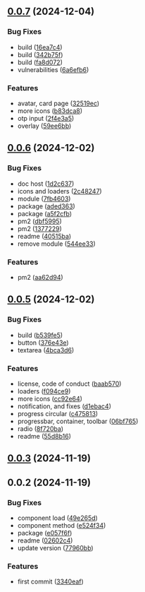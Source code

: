 ## [0.0.7](https://github.com/andrehrferreira/cmmv-ui/compare/v0.0.6...v0.0.7) (2024-12-04)


### Bug Fixes

* build ([16ea7c4](https://github.com/andrehrferreira/cmmv-ui/commit/16ea7c4fbaca92e8436ffc411dca48332c61cb01))
* build ([342b75f](https://github.com/andrehrferreira/cmmv-ui/commit/342b75ff19ac6faf3aaca952c3d69ee46c4c0352))
* build ([fa8d072](https://github.com/andrehrferreira/cmmv-ui/commit/fa8d072169d1ef8a1225f345f1615e131b529bc9))
* vulnerabilities ([6a6efb6](https://github.com/andrehrferreira/cmmv-ui/commit/6a6efb648fd5472285d36dd1f8c4d0a2ee712e14))


### Features

* avatar, card page ([32519ec](https://github.com/andrehrferreira/cmmv-ui/commit/32519ecf1674152ae470d94669419b835cdd55eb))
* more icons ([b83dca8](https://github.com/andrehrferreira/cmmv-ui/commit/b83dca8d331fdb28be3939a0bc899839b8384471))
* otp input ([2f4e3a5](https://github.com/andrehrferreira/cmmv-ui/commit/2f4e3a526a88de2dc3af9b46f75a045e6592d8d0))
* overlay ([59ee6bb](https://github.com/andrehrferreira/cmmv-ui/commit/59ee6bb8fa644132af32c035e05495439dd87dc8))



## [0.0.6](https://github.com/andrehrferreira/cmmv-ui/compare/v0.0.5...v0.0.6) (2024-12-02)


### Bug Fixes

* doc host ([1d2c637](https://github.com/andrehrferreira/cmmv-ui/commit/1d2c637465e15f4468a1b79065a311ec2e0432bf))
* icons and loaders ([2c48247](https://github.com/andrehrferreira/cmmv-ui/commit/2c48247b9bc9c502cbb16fa4bcfadb2b5defc669))
* module ([7fb4603](https://github.com/andrehrferreira/cmmv-ui/commit/7fb4603b6a92052a24a6af11b642eae41dc2bcce))
* package ([aded363](https://github.com/andrehrferreira/cmmv-ui/commit/aded3638ddaa811dfec5bbc8e146448a592b3904))
* package ([a5f2cfb](https://github.com/andrehrferreira/cmmv-ui/commit/a5f2cfbe3653cd7155539fa09a79b7d999089283))
* pm2 ([dbf5995](https://github.com/andrehrferreira/cmmv-ui/commit/dbf5995ebd99800556b46f182db8ed6ba04c0306))
* pm2 ([1377229](https://github.com/andrehrferreira/cmmv-ui/commit/1377229a7c675999a989694b20f7f3e76f709d70))
* readme ([40515ba](https://github.com/andrehrferreira/cmmv-ui/commit/40515baa147e2272331b0526ea8382a3db4b3582))
* remove module ([544ee33](https://github.com/andrehrferreira/cmmv-ui/commit/544ee33247a81f6f59917f54eda60a6c8496994f))


### Features

* pm2 ([aa62d94](https://github.com/andrehrferreira/cmmv-ui/commit/aa62d94369fb0d649ed1a6e86674ba3112cfe9ac))



## [0.0.5](https://github.com/andrehrferreira/cmmv-ui/compare/v0.0.3...v0.0.5) (2024-12-02)


### Bug Fixes

* build ([b539fe5](https://github.com/andrehrferreira/cmmv-ui/commit/b539fe57d3e7a4f0ec01ec7abff329368712ad6c))
* button ([376e43e](https://github.com/andrehrferreira/cmmv-ui/commit/376e43e6a174437c54a7cf67b02e390fceb05083))
* textarea ([4bca3d6](https://github.com/andrehrferreira/cmmv-ui/commit/4bca3d6acf147ea895b08511b57cac55d50aec14))


### Features

* license, code of conduct ([baab570](https://github.com/andrehrferreira/cmmv-ui/commit/baab57012a287f4941095c921aee907b6dba7c22))
* loaders ([f094ce9](https://github.com/andrehrferreira/cmmv-ui/commit/f094ce9a37f7800f2befc35815887738be78b2c7))
* more icons ([cc92e64](https://github.com/andrehrferreira/cmmv-ui/commit/cc92e646d98c0ea3c8b0602a2a53c531bcd559fd))
* notification, and fixes ([d1ebac4](https://github.com/andrehrferreira/cmmv-ui/commit/d1ebac4bd71e94a24b503828520a633d2debf0c3))
* progress circular ([c475813](https://github.com/andrehrferreira/cmmv-ui/commit/c4758139458f68785c220b7848992e1eee35e0cd))
* progressbar, container, toolbar ([06bf765](https://github.com/andrehrferreira/cmmv-ui/commit/06bf76531811a181f8cc6a2f7b23f000c97ea260))
* radio ([8f720ba](https://github.com/andrehrferreira/cmmv-ui/commit/8f720ba9035fc969605e156794c1640e54e5d448))
* readme ([55d8b16](https://github.com/andrehrferreira/cmmv-ui/commit/55d8b16bf52d8b5e4e23ed8dff4f237b551e4fa7))



## [0.0.3](https://github.com/andrehrferreira/cmmv-ui/compare/v0.0.2...v0.0.3) (2024-11-19)



## 0.0.2 (2024-11-19)


### Bug Fixes

* component load ([49e265d](https://github.com/andrehrferreira/cmmv-ui/commit/49e265d0f9f4bfbaa7003342641fd8e3725ea701))
* component method ([e524f34](https://github.com/andrehrferreira/cmmv-ui/commit/e524f346588799a3945bc63229a66500f5617e10))
* package ([e057f6f](https://github.com/andrehrferreira/cmmv-ui/commit/e057f6f3bc66295213be4f466d91043671c60244))
* readme ([02602c4](https://github.com/andrehrferreira/cmmv-ui/commit/02602c4306bfbab44c9cbb9ab451aa81f8238d18))
* update version ([77960bb](https://github.com/andrehrferreira/cmmv-ui/commit/77960bb4b3701aabe6054b7306fff7ef195e8665))


### Features

* first commit ([3340eaf](https://github.com/andrehrferreira/cmmv-ui/commit/3340eaf61057be021ebcb2f83678682a8e1490c5))



